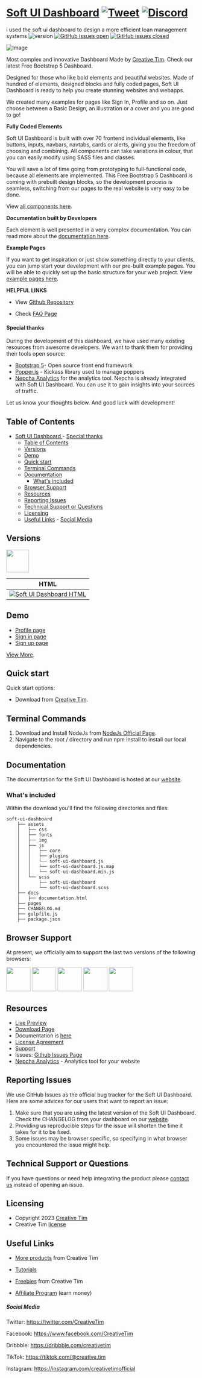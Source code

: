 # [Soft UI Dashboard](http://demos.creative-tim.com/soft-ui-dashboard/pages/dashboard.html?ref=readme-sud) [![Tweet](https://img.shields.io/twitter/url/http/shields.io.svg?style=social&logo=twitter)](https://twitter.com/intent/tweet?url=https://www.creative-tim.com/product/soft-ui-dashboard&text=Check%20Soft%20UI%20Dashboard%20made%20by%20@CreativeTim%20#webdesign%20#dashboard%20#softdesign%20#html%20https://www.creative-tim.com/product/soft-ui-dashboard) [![Discord](https://badgen.net/badge/icon/discord?icon=discord&label)](https://discord.gg/FhCJCaHdQa)
i used the soft ui dashboard to design a more efficient loan management systems
![version](https://img.shields.io/badge/version-1.0.7-blue.svg) [![GitHub issues open](https://img.shields.io/github/issues/creativetimofficial/soft-ui-dashboard.svg)](https://github.com/creativetimofficial/soft-ui-dashboard/issues?q=is%3Aopen+is%3Aissue) [![GitHub issues closed](https://img.shields.io/github/issues-closed-raw/creativetimofficial/soft-ui-dashboard.svg)](https://github.com/creativetimofficial/soft-ui-dashboard/issues?q=is%3Aissue+is%3Aclosed)

![Image](https://s3.amazonaws.com/creativetim_bucket/products/450/original/opt_sd_free_thumbnail.jpg?1617715816)

Most complex and innovative Dashboard Made by [Creative Tim](https://creative-tim.com/). Check our latest Free Bootstrap 5 Dashboard.

Designed for those who like bold elements and beautiful websites. Made of hundred of elements, designed blocks and fully coded pages, Soft UI Dashboard is ready to help you create stunning websites and webapps.

We created many examples for pages like Sign In, Profile and so on. Just choose between a Basic Design, an illustration or a cover and you are good to go!

**Fully Coded Elements**

Soft UI Dashboard is built with over 70 frontend individual elements, like buttons, inputs, navbars, navtabs, cards or alerts, giving you the freedom of choosing and combining. All components can take variations in colour, that you can easily modify using SASS files and classes.

You will save a lot of time going from prototyping to full-functional code, because all elements are implemented.
This Free Bootstrap 5 Dashboard is coming with prebuilt design blocks, so the development process is seamless,
switching from our pages to the real website is very easy to be done.

View [all components here](https://www.creative-tim.com/learning-lab/bootstrap/alerts/soft-ui-dashboard?ref=readme-sud).

**Documentation built by Developers**

Each element is well presented in a very complex documentation.
You can read more about the <a href="https://www.creative-tim.com/learning-lab/bootstrap/overview/soft-ui-dashboard" target="_blank">documentation here</a>.

**Example Pages**

If you want to get inspiration or just show something directly to your clients,
you can jump start your development with our pre-built example pages. You will be able
to quickly set up the basic structure for your web project.
View <a href="https://demos.creative-tim.com/soft-ui-dashboard/pages/dashboard.html" target="_blank">example pages here</a>.

**HELPFUL LINKS**

- View <a href="https://github.com/creativetimofficial/soft-ui-dashboard" target="_blank">Github Repository</a>

- Check <a href="https://www.creative-tim.com/faq" target="_blank">FAQ Page</a>

#### Special thanks
During the development of this dashboard, we have used many existing resources from awesome developers. We want to thank them for providing their tools open source:
- [Bootstrap 5](https://www.getbootstrap.com)- Open source front end framework
- [Popper.js](https://popper.js.org/) - Kickass library used to manage poppers
- [Nepcha Analytics](https://nepcha.com?ref=readme) for the analytics tool. Nepcha is already integrated with Soft UI Dashboard. You can use it to gain insights into your sources of traffic.

Let us know your thoughts below. And good luck with development!

## Table of Contents

- [Soft UI Dashboard  ](#soft-ui-dashboard--)
      - [Special thanks](#special-thanks)
  - [Table of Contents](#table-of-contents)
  - [Versions](#versions)
  - [Demo](#demo)
  - [Quick start](#quick-start)
  - [Terminal Commands](#terminal-commands)
  - [Documentation](#documentation)
    - [What's included](#whats-included)
  - [Browser Support](#browser-support)
  - [Resources](#resources)
  - [Reporting Issues](#reporting-issues)
  - [Technical Support or Questions](#technical-support-or-questions)
  - [Licensing](#licensing)
  - [Useful Links](#useful-links)
        - [Social Media](#social-media)

## Versions

[<img src="https://s3.amazonaws.com/creativetim_bucket/github/html.png" width="60" height="60" />](https://www.creative-tim.com/product/soft-ui-dashboard?ref=readme-sud)

| HTML |
| --- |
| [![Soft UI Dashboard HTML](https://s3.amazonaws.com/creativetim_bucket/products/450/thumb/opt_sd_free_thumbnail.jpg?1617715816)](http://demos.creative-tim.com/soft-ui-dashboard/pages/dashboard.html?ref=readme-sud)

## Demo

- [Profile page](http://demos.creative-tim.com/soft-ui-dashboard/pages/profile.html?ref=readme-sud)
- [Sign in page](http://demos.creative-tim.com/soft-ui-dashboard/pages/sign-in.html?ref=readme-sud)
- [Sign up page](https://demos.creative-tim.com/soft-ui-dashboard/pages/sign-up.html?ref=readme-sud)

[View More](https://demos.creative-tim.com/soft-ui-dashboard/pages/dashboard.html?ref=readme-sud).

## Quick start

Quick start options:

- Download from [Creative Tim](https://www.creative-tim.com/product/soft-ui-dashboard?ref=readme-sud).

## Terminal Commands

1. Download and Install NodeJs from [NodeJs Official Page](https://nodejs.org/en/download/).
2. Navigate to the root / directory and run npm install to install our local dependencies.

## Documentation
The documentation for the Soft UI Dashboard is hosted at our [website](https://www.creative-tim.com/learning-lab/bootstrap/overview/soft-ui-dashboard?ref=readme-sud).

### What's included

Within the download you'll find the following directories and files:

```
soft-ui-dashboard
    ├── assets
    │   ├── css
    │   ├── fonts
    │   ├── img
    │   ├── js
    │   │   ├── core
    │   │   ├── plugins
    │   │   └── soft-ui-dashboard.js
    │   │   └── soft-ui-dashboard.js.map
    │   │   └── soft-ui-dashboard.min.js
    │   └── scss
    │       ├── soft-ui-dashboard
    │       └── soft-ui-dashboard.scss
    ├── docs
    │   ├── documentation.html
    ├── pages
    ├── CHANGELOG.md
    ├── gulpfile.js
    ├── package.json
```

## Browser Support

At present, we officially aim to support the last two versions of the following browsers:

<img src="https://s3.amazonaws.com/creativetim_bucket/github/browser/chrome.png" width="64" height="64"> <img src="https://s3.amazonaws.com/creativetim_bucket/github/browser/firefox.png" width="64" height="64"> <img src="https://s3.amazonaws.com/creativetim_bucket/github/browser/edge.png" width="64" height="64"> <img src="https://s3.amazonaws.com/creativetim_bucket/github/browser/safari.png" width="64" height="64"> <img src="https://s3.amazonaws.com/creativetim_bucket/github/browser/opera.png" width="64" height="64">

## Resources
- [Live Preview](https://demos.creative-tim.com/soft-ui-dashboard/pages/dashboard.html?ref=readme-sud)
- [Download Page](https://www.creative-tim.com/product/soft-ui-dashboard?ref=readme-sud)
- Documentation is [here](https://www.creative-tim.com/learning-lab/bootstrap/overview/soft-ui-dashboard?ref=readme-sud)
- [License Agreement](https://www.creative-tim.com/license?ref=readme-sud)
- [Support](https://www.creative-tim.com/contact-us?ref=readme-sud)
- Issues: [Github Issues Page](https://github.com/creativetimofficial/soft-ui-dashboard/issues)
- [Nepcha Analytics](https://nepcha.com?ref=readme) - Analytics tool for your website

## Reporting Issues
We use GitHub Issues as the official bug tracker for the Soft UI Dashboard. Here are some advices for our users that want to report an issue:

1. Make sure that you are using the latest version of the Soft UI Dashboard. Check the CHANGELOG from your dashboard on our [website](https://www.creative-tim.com/product/soft-ui-dashboard?ref=readme-sud).
2. Providing us reproducible steps for the issue will shorten the time it takes for it to be fixed.
3. Some issues may be browser specific, so specifying in what browser you encountered the issue might help.

## Technical Support or Questions

If you have questions or need help integrating the product please [contact us](https://www.creative-tim.com/contact-us?ref=readme-sud) instead of opening an issue.

## Licensing

- Copyright 2023 [Creative Tim](https://www.creative-tim.com?ref=readme-sud)
- Creative Tim [license](https://www.creative-tim.com/license?ref=readme-sud)

## Useful Links

- [More products](https://www.creative-tim.com/templates?ref=readme-sud) from Creative Tim

- [Tutorials](https://www.youtube.com/channel/UCVyTG4sCw-rOvB9oHkzZD1w)

- [Freebies](https://www.creative-tim.com/bootstrap-themes/free?ref=readme-sud) from Creative Tim

- [Affiliate Program](https://www.creative-tim.com/affiliates/new?ref=readme-sud) (earn money)

##### Social Media

Twitter: <https://twitter.com/CreativeTim>

Facebook: <https://www.facebook.com/CreativeTim>

Dribbble: <https://dribbble.com/creativetim>

TikTok: <https://tiktok.com/@creative.tim>

Instagram: <https://instagram.com/creativetimofficial>
